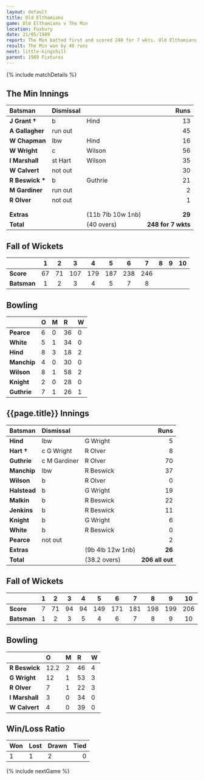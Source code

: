 ```yaml
---
layout: default
title: Old Elthamians
game: Old Elthamians v The Min
location: Foxbury
date: 21/05/1989
report: The Min batted first and scored 248 for 7 wkts. Old Elthamians were bowled out for 206
result: The Min won by 40 runs
next: little-kingshill
parent: 1989 Fixtures
---
```


{% include matchDetails %}

## The Min Innings

| Batsman | Dismissal |  | Runs |
|:---|:---|---|---:|
| **J Grant &#8224;** | b | Hind | 13 |
| **A Gallagher** | run out |  | 45 |
| **W Chapman** | lbw | Hind | 16 |
| **W Wright** | c | Wilson | 56 |
| **I Marshall** | st Hart  | Wilson | 35 |
| **W Calvert** | not out |  | 30 |
| **R Beswick &#42;** | b | Guthrie | 21 |
| **M Gardiner** | run out |  | 2 |
| **R Olver** | not out |  | 1 |
|  |  |  |  |
|  |  |  |  |
| **Extras** | | (11b 7lb 10w 1nb) | **29** |
| **Total** | | (40 overs) | **248 for 7 wkts** |

## Fall of Wickets

| | 1 | 2 | 3 | 4 | 5 | 6 | 7 | 8 | 9 | 10 |
|---|:---:|:---:|:---:|:---:|:---:|:---:|:---:|:---:|:---:|:---:|
| **Score** | 67 | 71 | 107 | 179 | 187 | 238 | 246 |  |  |  |
| **Batsman** | 1 | 2 | 3 | 4 | 5 | 7 | 8 |  |  |  |

## Bowling

| | O | M | R | W |
|---|:---|:---|:---|:---|
| **Pearce** | 6 | 0 | 36 | 0 |
| **White** | 5 | 1 | 34 | 0 |
| **Hind** | 8 | 3 | 18 | 2 |
| **Manchip** | 4 | 0 | 30 | 0 |
| **Wilson** | 8 | 1 | 58 | 2 |
| **Knight** | 2 | 0 | 28 | 0 |
| **Guthrie** | 7 | 1 | 26 | 1 |

## {{page.title}} Innings

| Batsman | Dismissal |  | Runs |
|:---|:---|---|---:|
| **Hind** | lbw | G Wright | 5 |
| **Hart &#8224;** | c G Wright | R Olver | 8 |
| **Guthrie** | c M Gardiner | R Olver | 70 |
| **Manchip** | lbw | R Beswick | 37 |
| **Wilson** | b | R Olver | 0 |
| **Halstead** | b | G Wright | 19 |
| **Malkin** | b | R Beswick | 22 |
| **Jenkins** | b | R Beswick | 11 |
| **Knight** | b | G Wright | 6 |
| **White** | b | R Beswick | 0 |
| **Pearce** | not out |  | 2 |
| **Extras** | | (9b 4lb 12w 1nb) | **26** |
| **Total** | | (38.2 overs) | **206 all out** |

## Fall of Wickets

| | 1 | 2 | 3 | 4 | 5 | 6 | 7 | 8 | 9 | 10 |
|---|:---:|:---:|:---:|:---:|:---:|:---:|:---:|:---:|:---:|:---:|
| **Score** | 7 | 71 | 94 | 94 | 149 | 171 | 181 | 198 | 199 | 206 |
| **Batsman** | 1 | 2 | 3 | 5 | 4 | 6 | 7 | 8 | 9 | 10 |

## Bowling

| | O | M | R | W |
|---|:---|:---|:---|:---|
| **R Beswick** | 12.2 | 2 | 46 | 4 |
| **G Wright** | 12 | 1 | 53 | 3 |
| **R Olver** | 7 | 1 | 22 | 3 |
| **I Marshall** | 3 | 0 | 34 | 0 |
| **W Calvert** | 4 | 0 | 39 | 0 |

## Win/Loss Ratio

| Won | Lost | Drawn | Tied |
|:---|:---|:---|---:|
| 1 | 1 | 2 | 0 |

{% include nextGame %}